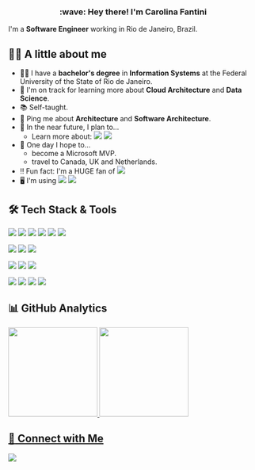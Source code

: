 <h3 align="center">
  :wave: Hey there! I'm Carolina Fantini
</h3>

I'm a **Software Engineer** working in Rio de Janeiro, Brazil.

## :woman_technologist: A little about me

- :woman_student: I have a **bachelor's degree** in **Information Systems** at the Federal University of the State of Rio de Janeiro.
- :seedling: I'm on track for learning more about **Cloud Architecture** and **Data Science**.
- :books: Self-taught.
- :speech_balloon: Ping me about **Architecture** and **Software Architecture**.
- :dart: In the near future, I plan to...
  - Learn more about: ![](https://img.shields.io/badge/Docker-2CA5E0?logo=docker&logoColor=white) ![](https://img.shields.io/badge/AWS-232F3E?logo=amazon-aws&logoColor=white)
- :crossed_fingers: One day I hope to...
  - become a Microsoft MVP.
  - travel to Canada, UK and Netherlands.
- :bangbang: Fun fact: I'm a HUGE fan of [![](https://img.shields.io/badge/Counter%20Strike-000000?logo=counter-strike&logoColor=white)](https://steamcommunity.com/id/c4rolfantini/)
- :desktop_computer: I'm using ![](https://img.shields.io/badge/Ryzen-7%207700-ED1C24?logo=amd&logoColor=white) ![](https://img.shields.io/badge/Radeon-RX%207800%20XT%20-ED1C24?logo=amd)

## :hammer_and_wrench: Tech Stack & Tools

![](https://img.shields.io/badge/C%23-8A2BE2.svg?logo=c-sharp)
![](https://img.shields.io/badge/.NET-5C2D91?logo=.net)
![](https://img.shields.io/badge/SQL-%23025E8C.svg?logo=amazon-dynamodb)
![](https://img.shields.io/badge/JavaScript-F7DF1E.svg?logo=javascript&logoColor=black)
![](https://img.shields.io/badge/HTML-E34F26.svg?logo=html5&logoColor=white)
![](https://img.shields.io/badge/CSS-1572B6.svg?logo=css3)

![](https://img.shields.io/badge/Azure_DevOps-0078D7?logo=azure-devops&logoColor=white)
![](https://img.shields.io/badge/RabbitMQ-FF6600?logo=RabbitMQ&logoColor=white)
![](https://img.shields.io/badge/Swagger-85EA2D?logo=Swagger&logoColor=white)

![](https://img.shields.io/badge/SQL%20Server-FFFFFF?logo=microsoft-sql-server&logoColor=black)
![](https://img.shields.io/badge/MySQL-4479A1?logo=mysql&logoColor=white)
![](https://img.shields.io/badge/MongoDB-4EA94B?logo=mongodb&logoColor=white)

![](https://img.shields.io/badge/Visual_Studio-5C2D91?logo=visual%20studio&logoColor=white)
![](https://img.shields.io/badge/Visual_Studio_Code-0078D4?logo=visual%20studio%20code&logoColor=white)
![](https://img.shields.io/badge/Git-E44C30?&logo=git&logoColor=white)
![](https://img.shields.io/badge/Postman-FF6C37?logo=postman&logoColor=white)

## :bar_chart: GitHub Analytics

<div>
 <a href="https://github.com/CarolFantini">
 <img height="180em" src="https://github-readme-stats.vercel.app/api?username=CarolFantini&show_icons=true&theme=vision-friendly-dark&include_all_commits=true&count_private=true&cache_seconds=1800&locale=en"/>
 <img height="180em" src="https://github-readme-stats.vercel.app/api/top-langs/?username=CarolFantini&layout=compact&langs_count=6&theme=vision-friendly-dark&cache_seconds=1800&locale=en"/>
</div>
  
## :handshake: Connect with Me

[![](https://img.shields.io/badge/LinkedIn-0077B5?logo=linkedin&logoColor=white)](https://www.linkedin.com/in/carolfantini/)
